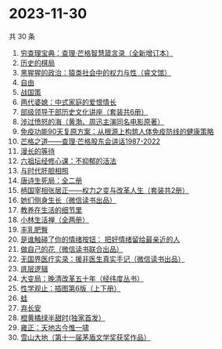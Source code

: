 # 2023-11-30

共 30 条

<!-- BEGIN WEREAD -->
<!-- 最后更新时间 2023-11-30 08:29:58 +0800 -->
1. [穷查理宝典：查理·芒格智慧箴言录（全新增订本）](https://weread.qq.com/web/bookDetail/2e0320e05cc92c2e0796c5a)
1. [历史的棋局](https://weread.qq.com/web/bookDetail/b48327f0813ab8582g0193ae)
1. [黑猩猩的政治：猿类社会中的权力与性（睿文馆）](https://weread.qq.com/web/bookDetail/34c321d07182db0734c3dae)
1. [自由](https://weread.qq.com/web/bookDetail/e9332fd05382dde934630fb)
1. [战国策](https://weread.qq.com/web/bookDetail/58d32d20719bdca958d8e15)
1. [两代婆媳：中式家庭的爱恨情长](https://weread.qq.com/web/bookDetail/8b532c00813ab84e4g0139ee)
1. [部级领导干部历史文化讲座（套装共6册）](https://weread.qq.com/web/bookDetail/d9132690813ab850ag014b17)
1. [涉过愤怒的海（黄渤、周迅主演同名电影原著）](https://weread.qq.com/web/bookDetail/2be327e0813ab850dg016536)
1. [免疫功能90天复原方案：从根源上构筑人体免疫防线的健康策略](https://weread.qq.com/web/bookDetail/69632030813ab856ag01554c)
1. [芒格之道——查理·芒格股东会讲话1987-2022](https://weread.qq.com/web/bookDetail/88132470813ab7eeag012b8d)
1. [漫长的等待](https://weread.qq.com/web/bookDetail/f2932290813ab84dfg013dd6)
1. [六祖坛经修心课：不抑郁的活法](https://weread.qq.com/web/bookDetail/4da323c0813ab82c0g018d7a)
1. [与时代肝胆相照](https://weread.qq.com/web/bookDetail/60b32f70813ab84adg019821)
1. [唐诗生死局：全二册](https://weread.qq.com/web/bookDetail/27632440813ab7d4fg014b3e)
1. [柄国宰相张居正——权力之变与改革人生（套装共2册）](https://weread.qq.com/web/bookDetail/3a632d40813ab845ag011813)
1. [她们侧身生长（微信读书出品）](https://weread.qq.com/web/bookDetail/32e32330813ab8589g0111fe)
1. [教养在生活的细节里](https://weread.qq.com/web/bookDetail/ca032e605e0bd7ca032a9f1)
1. [小林生活禅（全两册）](https://weread.qq.com/web/bookDetail/25d32400813ab705dg0163e9)
1. [丰乳肥臀](https://weread.qq.com/web/bookDetail/ea532d2071938fb5ea51430)
1. [是谁触碰了你的情绪按钮： 把好情绪留给最亲近的人](https://weread.qq.com/web/bookDetail/fb5323a0724b1404fb528b4)
1. [做自己的花（微信读书联合出品）](https://weread.qq.com/web/bookDetail/6d532fa0813ab8562g019bca)
1. [无国界医疗实录：援非医生真实手记（微信读书出品）](https://weread.qq.com/web/bookDetail/ad332060813ab8565g0142f3)
1. [底层逻辑](https://weread.qq.com/web/bookDetail/5183282072706c3a5185397)
1. [大变局：晚清改革五十年（经纬度丛书）](https://weread.qq.com/web/bookDetail/93332c50813ab84d4g011d3f)
1. [性学观止：插图第6版（上下册）](https://weread.qq.com/web/bookDetail/af832000813ab7b4cg01059b)
1. [蛙](https://weread.qq.com/web/bookDetail/f5432d3071935f5df546a42)
1. [弃长安](https://weread.qq.com/web/bookDetail/fa932fc0813ab7f99g019743)
1. [橙黄橘绿半甜时(独家首发）](https://weread.qq.com/web/bookDetail/0ae32670813ab8530g015f77)
1. [雍正：天地古今惟一啸](https://weread.qq.com/web/bookDetail/bd7329e0813ab84c5g0169de)
1. [雪山大地（第十一届茅盾文学奖获奖作品）](https://weread.qq.com/web/bookDetail/9e3327e0813ab80d3g018411)
<!-- END WEREAD -->
